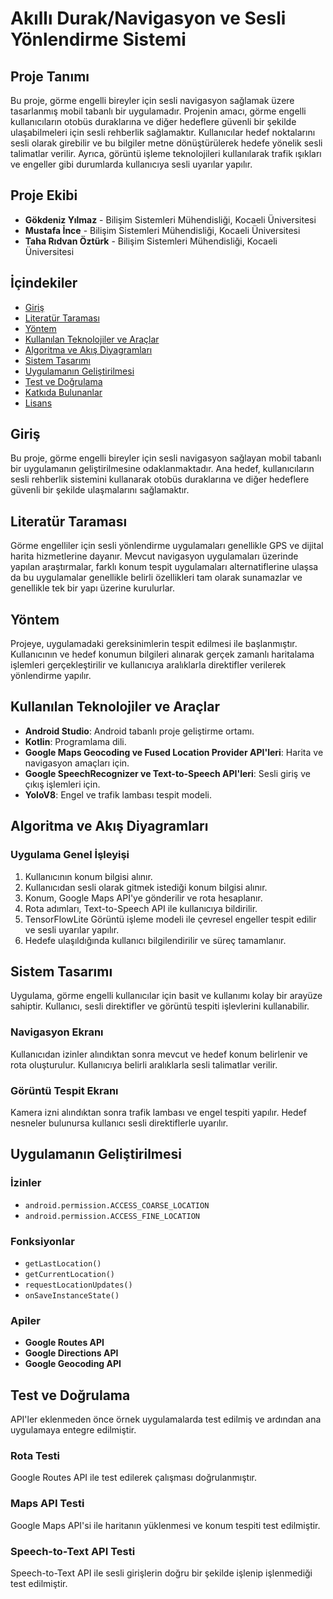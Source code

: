 # Akıllı Durak/Navigasyon ve Sesli Yönlendirme Sistemi

## Proje Tanımı

Bu proje, görme engelli bireyler için sesli navigasyon sağlamak üzere tasarlanmış mobil tabanlı bir uygulamadır. Projenin amacı, görme engelli kullanıcıların otobüs duraklarına ve diğer hedeflere güvenli bir şekilde ulaşabilmeleri için sesli rehberlik sağlamaktır. Kullanıcılar hedef noktalarını sesli olarak girebilir ve bu bilgiler metne dönüştürülerek hedefe yönelik sesli talimatlar verilir. Ayrıca, görüntü işleme teknolojileri kullanılarak trafik ışıkları ve engeller gibi durumlarda kullanıcıya sesli uyarılar yapılır.

## Proje Ekibi

- **Gökdeniz Yılmaz** - Bilişim Sistemleri Mühendisliği, Kocaeli Üniversitesi
- **Mustafa İnce** - Bilişim Sistemleri Mühendisliği, Kocaeli Üniversitesi
- **Taha Rıdvan Öztürk** - Bilişim Sistemleri Mühendisliği, Kocaeli Üniversitesi

## İçindekiler

- [Giriş](#giriş)
- [Literatür Taraması](#literatür-taraması)
- [Yöntem](#yöntem)
- [Kullanılan Teknolojiler ve Araçlar](#kullanılan-teknolojiler-ve-araçlar)
- [Algoritma ve Akış Diyagramları](#algoritma-ve-akış-diyagramları)
- [Sistem Tasarımı](#sistem-tasarımı)
- [Uygulamanın Geliştirilmesi](#uygulamanın-geliştirilmesi)
- [Test ve Doğrulama](#test-ve-doğrulama)
- [Katkıda Bulunanlar](#katkıda-bulunanlar)
- [Lisans](#lisans)

## Giriş

Bu proje, görme engelli bireyler için sesli navigasyon sağlayan mobil tabanlı bir uygulamanın geliştirilmesine odaklanmaktadır. Ana hedef, kullanıcıların sesli rehberlik sistemini kullanarak otobüs duraklarına ve diğer hedeflere güvenli bir şekilde ulaşmalarını sağlamaktır. 

## Literatür Taraması

Görme engelliler için sesli yönlendirme uygulamaları genellikle GPS ve dijital harita hizmetlerine dayanır. Mevcut navigasyon uygulamaları üzerinde yapılan araştırmalar, farklı konum tespit uygulamaları alternatiflerine ulaşsa da bu uygulamalar genellikle belirli özellikleri tam olarak sunamazlar ve genellikle tek bir yapı üzerine kurulurlar.

## Yöntem

Projeye, uygulamadaki gereksinimlerin tespit edilmesi ile başlanmıştır. Kullanıcının ve hedef konumun bilgileri alınarak gerçek zamanlı haritalama işlemleri gerçekleştirilir ve kullanıcıya aralıklarla direktifler verilerek yönlendirme yapılır.

## Kullanılan Teknolojiler ve Araçlar

- **Android Studio**: Android tabanlı proje geliştirme ortamı.
- **Kotlin**: Programlama dili.
- **Google Maps Geocoding ve Fused Location Provider API'leri**: Harita ve navigasyon amaçları için.
- **Google SpeechRecognizer ve Text-to-Speech API'leri**: Sesli giriş ve çıkış işlemleri için.
- **YoloV8**: Engel ve trafik lambası tespit modeli.

## Algoritma ve Akış Diyagramları

### Uygulama Genel İşleyişi
1. Kullanıcının konum bilgisi alınır.
2. Kullanıcıdan sesli olarak gitmek istediği konum bilgisi alınır.
3. Konum, Google Maps API'ye gönderilir ve rota hesaplanır.
4. Rota adımları, Text-to-Speech API ile kullanıcıya bildirilir.
5. TensorFlowLite Görüntü işleme modeli ile çevresel engeller tespit edilir ve sesli uyarılar yapılır.
6. Hedefe ulaşıldığında kullanıcı bilgilendirilir ve süreç tamamlanır.

## Sistem Tasarımı

Uygulama, görme engelli kullanıcılar için basit ve kullanımı kolay bir arayüze sahiptir. Kullanıcı, sesli direktifler ve görüntü tespiti işlevlerini kullanabilir.

### Navigasyon Ekranı
Kullanıcıdan izinler alındıktan sonra mevcut ve hedef konum belirlenir ve rota oluşturulur. Kullanıcıya belirli aralıklarla sesli talimatlar verilir.

### Görüntü Tespit Ekranı
Kamera izni alındıktan sonra trafik lambası ve engel tespiti yapılır. Hedef nesneler bulunursa kullanıcı sesli direktiflerle uyarılır.

## Uygulamanın Geliştirilmesi

### İzinler
- `android.permission.ACCESS_COARSE_LOCATION`
- `android.permission.ACCESS_FINE_LOCATION`

### Fonksiyonlar
- `getLastLocation()`
- `getCurrentLocation()`
- `requestLocationUpdates()`
- `onSaveInstanceState()`

### Apiler
- **Google Routes API**
- **Google Directions API**
- **Google Geocoding API**

## Test ve Doğrulama

API'ler eklenmeden önce örnek uygulamalarda test edilmiş ve ardından ana uygulamaya entegre edilmiştir.

### Rota Testi
Google Routes API ile test edilerek çalışması doğrulanmıştır.

### Maps API Testi
Google Maps API'si ile haritanın yüklenmesi ve konum tespiti test edilmiştir.

### Speech-to-Text API Testi
Speech-to-Text API ile sesli girişlerin doğru bir şekilde işlenip işlenmediği test edilmiştir.
